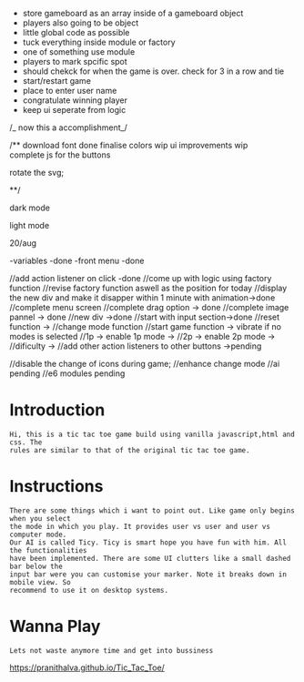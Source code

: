- store gameboard as an array inside of a gameboard object
- players also going to be object
- little global code as possible
- tuck everything inside module or factory
- one of something use module
- players to mark spcific spot
- should chekck for when the game is over. check for 3 in a row and tie
- start/restart game
- place to enter user name
- congratulate winning player
- keep ui seperate from logic

/_ now this a accomplishment_/

/\*\*
download font done
finalise colors wip
ui improvements wip  
complete js for the buttons

rotate the svg;

\*\*/

dark mode <link rel="stylesheet" href="https://fonts.googleapis.com/css2?family=Material+Symbols+Outlined:opsz,wght,FILL,GRAD@20..48,100..700,0..1,-50..200" />

light mode <link rel="stylesheet" href="https://fonts.googleapis.com/css2?family=Material+Symbols+Outlined:opsz,wght,FILL,GRAD@20..48,100..700,0..1,-50..200" />

20/aug

-variables -done
-front menu -done

//add action listener on click -done
//come up with logic using factory function
//revise factory function aswell as the position for today
//display the new div and make it disapper within 1 minute with animation->done
//complete menu screen
//complete drag option -> done
//complete image pannel -> done
//new div ->done
//start with input section->done
//reset function ->
//change mode function
//start game function -> vibrate if no modes is selected
//1p -> enable 1p mode ->
//2p -> enable 2p mode ->
//dificulty ->
//add other action listeners to other buttons ->pending

//disable the change of icons during game;
//enhance change mode
//ai pending
//e6 modules pending

# Introduction

    Hi, this is a tic tac toe game build using vanilla javascript,html and css. The
    rules are similar to that of the original tic tac toe game.

# Instructions

    There are some things which i want to point out. Like game only begins when you select
    the mode in which you play. It provides user vs user and user vs computer mode.
    Our AI is called Ticy. Ticy is smart hope you have fun with him. All the functionalities
    have been implemented. There are some UI clutters like a small dashed bar below the
    input bar were you can customise your marker. Note it breaks down in mobile view. So
    recommend to use it on desktop systems.

# Wanna Play

    Lets not waste anymore time and get into bussiness

<a>https://pranithalva.github.io/Tic_Tac_Toe/</a>
